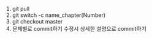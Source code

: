 1. git pull
2. git switch -c name_chapter(Number)
3. git checkout master
4. 문제별로 commit하기
   수정시 상세한 설명으로 commit하기